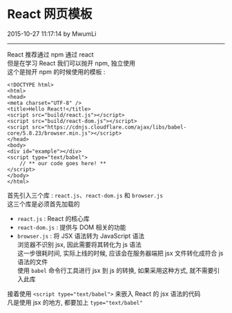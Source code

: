 # React 网页模板

2015-10-27 11:17:14 by MwumLi

---

React 推荐通过 npm 通过 react  
但是在学习 React 我们可以抛开 npm, 独立使用  
这个是抛开 npm 的时候使用的模板 :  

    <!DOCTYPE html>
    <html>
    <head>
    <meta charset="UTF-8" />
    <title>Hello React!</title>
    <script src="build/react.js"></script>
    <script src="build/react-dom.js"></script>
    <script src="https://cdnjs.cloudflare.com/ajax/libs/babel-core/5.8.23/browser.min.js"></script>
    </head>
    <body>
    <div id="example"></div>
    <script type="text/babel">
        // ** our code goes here! **
    </script>
    </body>
    </html>


首先引入三个库 : `react.js`、`react-dom.js` 和 `browser.js`  
这三个库是必须首先加载的  

* `react.js` : React 的核心库  
* `react-dom.js` : 提供与 DOM 相关的功能  
* `browser.js` : 将 JSX 语法转为 JavaScript 语法  
  浏览器不识别 jsx, 因此需要将其转化为 js 语法  
  这一步很耗时间, 实际上线的时候, 应该会在服务器端把 jsx 文件转化成符合 js 语法的文件  
  使用 `babel` 命令行工具进行 jsx 到 js 的转换, 如果采用这种方式, 就不需要引入此库  


接着使用 `<script type="text/babel">` 来嵌入 React 的 jsx 语法的代码  
凡是使用 jsx 的地方, 都要加上 `type="text/babel"`  


